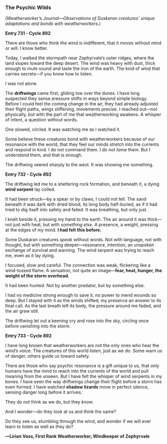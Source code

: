 ### **The Psychic Wilds**  
*(Weatherworker’s Journal—Observations of Duskaran creatures’ unique adaptations and bonds with weatherworkers.)*  

**Entry 731 - Cycle 892**  

There are those who think the wind is indifferent, that it moves without mind or will. I know better.  

Today, I walked the stormpath near Zephyrvale’s outer ridges, where the land slopes toward the deep desert. The wind was heavy with dust, thick enough to mute sound and taste the iron of the earth. The kind of wind that carries secrets—if you know how to listen.  

I was not alone.  

The **driftwings** came first, gliding low over the dunes. I have long suspected they sense pressure shifts in ways beyond simple biology. Before I could feel the coming change in the air, they had already adjusted their flight paths, wings stiffening, movements precise. I reached out—not physically, but with the part of me that weatherworking awakens. A whisper of intent, a question without words.  

One slowed, circled. It was watching me as I watched it.  

Some believe these creatures bond with weatherworkers because of our resonance with the world, that they feel our minds stretch into the currents and respond in kind. I do not command them. I do not *tame* them. But I *understand* them, and that is enough.  

The driftwing veered sharply to the west. It was showing me something.  

**Entry 732 - Cycle 892**  

The driftwing led me to a sheltering rock formation, and beneath it, a dying **wind serpent** lay coiled.  

It had been struck—by a spear or by claws, I could not tell. The sand beneath it was dark with dried blood, its long body half-buried, as if it had tried to dig itself into safety and failed. It was breathing, but only just.  

I knelt beside it, pressing my hand to the earth. The air around it was thick—not just with heat, but with *something else*. A presence, a weight, pressing at the edges of my mind. **I had felt this before.**  

Some Duskaran creatures *speak* without words. Not with language, not with thought, but with something deeper—resonance, intention, an unspoken exchange of survival and warning. The wind serpent was trying to reach me, even as it lay dying.  

I focused, slow and careful. The connection was weak, flickering like a wind-tossed flame. A sensation, not quite an image—**fear, heat, hunger, the weight of the storm overhead.**  

It had been hunted. Not by another predator, but by something else.  

I had no medicine strong enough to save it, no power to mend wounds so deep. But I stayed with it as the winds shifted, my presence an answer to its final call. As the last breath left its body, the pressure around me faded, and the air grew still.  

The driftwing let out a keening cry and rose into the sky, circling once before vanishing into the storm.  

**Entry 733 - Cycle 892**  

I have long known that weatherworkers are not the only ones who hear the wind’s voice. The creatures of this world *listen*, just as we do. Some warn us of danger, others guide us toward safety.  

There are those who say psychic resonance is a gift unique to us, that only humans have the mind to reach into the currents of the world and pull meaning from the unseen. But I have felt the whisper of wind serpents in my bones. I have seen the way driftwings change their flight before a storm has even formed. I have watched **shadow lizards** move in perfect silence, sensing danger long before it arrives.  

They do not think as we do, but they *know*.  

And I wonder—do they look at us and think the same?  

Do they see us, stumbling through the wind, and wonder if we will ever learn to listen as well as they do?  

**—Lirian Voss, First Rank Weatherworker, Windkeeper of Zephyrvale**

